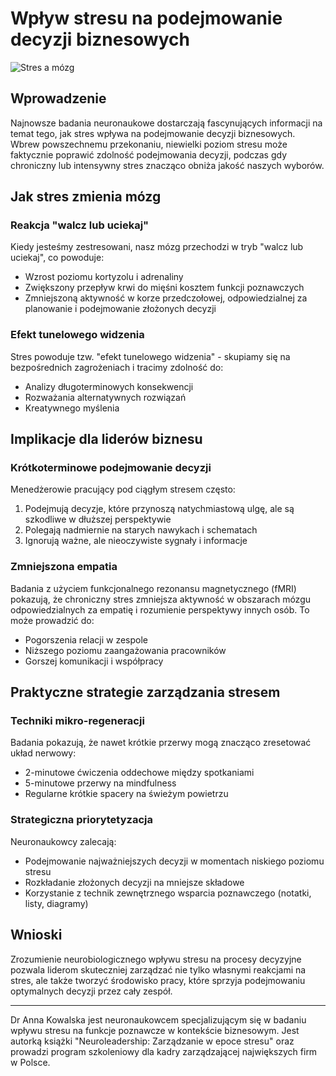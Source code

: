 # Wpływ stresu na podejmowanie decyzji biznesowych

![Stres a mózg](../images/stress_brain.jpg)

## Wprowadzenie

Najnowsze badania neuronaukowe dostarczają fascynujących informacji na temat tego, jak stres wpływa na podejmowanie decyzji biznesowych. Wbrew powszechnemu przekonaniu, niewielki poziom stresu może faktycznie poprawić zdolność podejmowania decyzji, podczas gdy chroniczny lub intensywny stres znacząco obniża jakość naszych wyborów.

## Jak stres zmienia mózg

### Reakcja "walcz lub uciekaj"

Kiedy jesteśmy zestresowani, nasz mózg przechodzi w tryb "walcz lub uciekaj", co powoduje:

- Wzrost poziomu kortyzolu i adrenaliny
- Zwiększony przepływ krwi do mięśni kosztem funkcji poznawczych
- Zmniejszoną aktywność w korze przedczołowej, odpowiedzialnej za planowanie i podejmowanie złożonych decyzji

### Efekt tunelowego widzenia

Stres powoduje tzw. "efekt tunelowego widzenia" - skupiamy się na bezpośrednich zagrożeniach i tracimy zdolność do:
- Analizy długoterminowych konsekwencji
- Rozważania alternatywnych rozwiązań
- Kreatywnego myślenia

## Implikacje dla liderów biznesu

### Krótkoterminowe podejmowanie decyzji

Menedżerowie pracujący pod ciągłym stresem często:
1. Podejmują decyzje, które przynoszą natychmiastową ulgę, ale są szkodliwe w dłuższej perspektywie
2. Polegają nadmiernie na starych nawykach i schematach
3. Ignorują ważne, ale nieoczywiste sygnały i informacje

### Zmniejszona empatia

Badania z użyciem funkcjonalnego rezonansu magnetycznego (fMRI) pokazują, że chroniczny stres zmniejsza aktywność w obszarach mózgu odpowiedzialnych za empatię i rozumienie perspektywy innych osób. To może prowadzić do:

- Pogorszenia relacji w zespole
- Niższego poziomu zaangażowania pracowników
- Gorszej komunikacji i współpracy

## Praktyczne strategie zarządzania stresem

### Techniki mikro-regeneracji

Badania pokazują, że nawet krótkie przerwy mogą znacząco zresetować układ nerwowy:

- 2-minutowe ćwiczenia oddechowe między spotkaniami
- 5-minutowe przerwy na mindfulness
- Regularne krótkie spacery na świeżym powietrzu

### Strategiczna priorytetyzacja

Neuronaukowcy zalecają:

- Podejmowanie najważniejszych decyzji w momentach niskiego poziomu stresu
- Rozkładanie złożonych decyzji na mniejsze składowe
- Korzystanie z technik zewnętrznego wsparcia poznawczego (notatki, listy, diagramy)

## Wnioski

Zrozumienie neurobiologicznego wpływu stresu na procesy decyzyjne pozwala liderom skuteczniej zarządzać nie tylko własnymi reakcjami na stres, ale także tworzyć środowisko pracy, które sprzyja podejmowaniu optymalnych decyzji przez cały zespół.

---

Dr Anna Kowalska jest neuronaukowcem specjalizującym się w badaniu wpływu stresu na funkcje poznawcze w kontekście biznesowym. Jest autorką książki "Neuroleadership: Zarządzanie w epoce stresu" oraz prowadzi program szkoleniowy dla kadry zarządzającej największych firm w Polsce.
